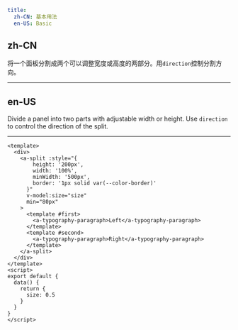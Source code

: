 ```yaml
title:
  zh-CN: 基本用法
  en-US: Basic
```

## zh-CN

将一个面板分割成两个可以调整宽度或高度的两部分。用`direction`控制分割方向。

---

## en-US

Divide a panel into two parts with adjustable width or height. Use `direction` to control the direction of the split.

---

```vue
<template>
  <div>
    <a-split :style="{
        height: '200px',
        width: '100%',
        minWidth: '500px',
        border: '1px solid var(--color-border)'
      }"
      v-model:size="size"
      min="80px"
    >
      <template #first>
        <a-typography-paragraph>Left</a-typography-paragraph>
      </template>
      <template #second>
        <a-typography-paragraph>Right</a-typography-paragraph>
      </template>
    </a-split>
  </div>
</template>
<script>
export default {
  data() {
    return {
      size: 0.5
    }
  }
}
</script>
```
